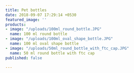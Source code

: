 ```yaml
---
title: Pet bottles
date: 2018-09-07 17:29:14 +0530
featured_image: ''
products:
- image: "/uploads/100ml_round_bottle.JPG"
  name: 100 ml round bottle
- image: "/uploads/100ml_oval_shape_bottle.JPG"
  name: 100 ml oval shape bottle
- image: "/uploads/50ml_round_bottle_with_ftc_cap.JPG"
  name: 50 ml round bottle with ftc cap
published: false

---
```

